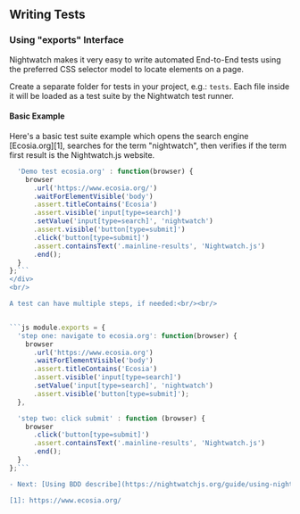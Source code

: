 ## Writing Tests

### <span>Using "exports" Interface</span>

Nightwatch makes it very easy to write automated End-to-End tests using the preferred CSS selector model to locate elements on a page.

Create a separate folder for tests in your project, e.g.: `tests`. Each file inside it will be loaded as a test suite by the Nightwatch test runner.

#### Basic Example

Here's a basic test suite example which opens the search engine [Ecosia.org][1], searches for the term "nightwatch", then verifies if the term first result is the Nightwatch.js website.

```js module.exports = {
  'Demo test ecosia.org' : function(browser) {
    browser
      .url('https://www.ecosia.org/')
      .waitForElementVisible('body')
      .assert.titleContains('Ecosia')
      .assert.visible('input[type=search]')
      .setValue('input[type=search]', 'nightwatch')
      .assert.visible('button[type=submit]')
      .click('button[type=submit]')
      .assert.containsText('.mainline-results', 'Nightwatch.js')
      .end();
  }
};```
</div>
<br/>

A test can have multiple steps, if needed:<br/><br/>


```js module.exports = {
  'step one: navigate to ecosia.org': function(browser) {
    browser
      .url('https://www.ecosia.org')
      .waitForElementVisible('body')
      .assert.titleContains('Ecosia')
      .assert.visible('input[type=search]')
      .setValue('input[type=search]', 'nightwatch')
      .assert.visible('button[type=submit]');
  },

  'step two: click submit' : function (browser) {
    browser
      .click('button[type=submit]')
      .assert.containsText('.mainline-results', 'Nightwatch.js')
      .end();
  }
};```

- Next: [Using BDD describe](https://nightwatchjs.org/guide/using-nightwatch/using-bdd-describe.html)

[1]: https://www.ecosia.org/
